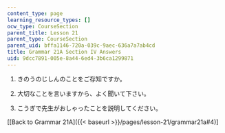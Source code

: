 ```yaml
---
content_type: page
learning_resource_types: []
ocw_type: CourseSection
parent_title: Lesson 21
parent_type: CourseSection
parent_uid: bffa1146-720a-039c-9aec-636a7a7ab4cd
title: Grammar 21A Section IV Answers
uid: 9dcc7891-005e-8a44-6ed4-3b6ca1299871
---
```


1.  きのうのじしんのことをご存知ですか。
    
2.  大切なことを言いますから、よく聞いて下さい。
    
3.  こうぎで先生がおしゃったことを説明してください。
    

\[[Back to Grammar 21A]({{< baseurl >}}/pages/lesson-21/grammar21a#4)\]